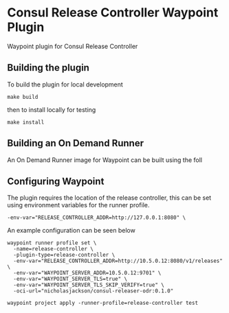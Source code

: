 # Consul Release Controller Waypoint Plugin
Waypoint plugin for Consul Release Controller

## Building the plugin

To build the plugin for local development

```
make build
```

then to install locally for testing

```
make install
```

## Building an On Demand Runner

An On Demand Runner image for Waypoint can be built using the foll

## Configuring Waypoint

The plugin requires the location of the release controller, this can be set using environment variables
for the runner profile.

```
-env-var="RELEASE_CONTROLLER_ADDR=http://127.0.0.1:8080" \
```

An example configuration can be seen below

```
waypoint runner profile set \
  -name=release-controller \
  -plugin-type=release-controller \
  -env-var="RELEASE_CONTROLLER_ADDR=http://10.5.0.12:8080/v1/releases" \
  -env-var="WAYPOINT_SERVER_ADDR=10.5.0.12:9701" \
  -env-var="WAYPOINT_SERVER_TLS=true" \
  -env-var="WAYPOINT_SERVER_TLS_SKIP_VERIFY=true" \
  -oci-url="nicholasjackson/consul-releaser-odr:0.1.0" 
```

```
waypoint project apply -runner-profile=release-controller test
```
